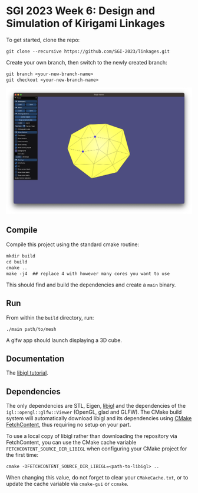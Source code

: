 # SGI 2023 Week 6: Design and Simulation of Kirigami Linkages

To get started, clone the repo:
```
git clone --recursive https://github.com/SGI-2023/linkages.git
```

Create your own branch, then switch to the newly created branch:
```
git branch <your-new-branch-name>
git checkout <your-new-branch-name>
```

![teaser image](media/teaser.png)

## Compile

Compile this project using the standard cmake routine:

    mkdir build
    cd build
    cmake ..
    make -j4  ## replace 4 with however many cores you want to use

This should find and build the dependencies and create a `main` binary.

## Run

From within the `build` directory, run:

    ./main path/to/mesh

A glfw app should launch displaying a 3D cube.

## Documentation
The [libigl tutorial](http://libigl.github.io/libigl/tutorial/).

## Dependencies

The only dependencies are STL, Eigen, [libigl](http://libigl.github.io/libigl/) and the dependencies
of the `igl::opengl::glfw::Viewer` (OpenGL, glad and GLFW).
The CMake build system will automatically download libigl and its dependencies using
[CMake FetchContent](https://cmake.org/cmake/help/latest/module/FetchContent.html),
thus requiring no setup on your part.

To use a local copy of libigl rather than downloading the repository via FetchContent, you can use
the CMake cache variable `FETCHCONTENT_SOURCE_DIR_LIBIGL` when configuring your CMake project for
the first time:
```
cmake -DFETCHCONTENT_SOURCE_DIR_LIBIGL=<path-to-libigl> ..
```
When changing this value, do not forget to clear your `CMakeCache.txt`, or to update the cache variable
via `cmake-gui` or `ccmake`.
